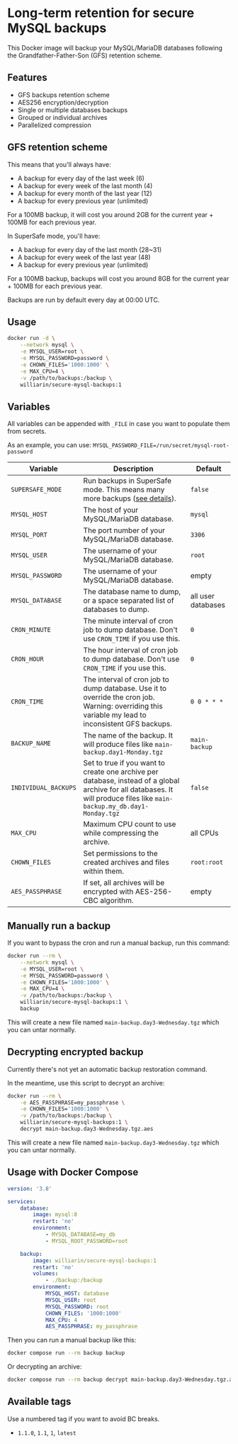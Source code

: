 # Long-term retention for secure MySQL backups

This Docker image will backup your MySQL/MariaDB databases following the Grandfather-Father-Son (GFS) retention scheme.

## Features

* GFS backups retention scheme
* AES256 encryption/decryption
* Single or multiple databases backups
* Grouped or individual archives
* Parallelized compression

## GFS retention scheme

This means that you'll always have:

* A backup for every day of the last week (6)
* A backup for every week of the last month (4)
* A backup for every month of the last year (12)
* A backup for every previous year (unlimited)

For a 100MB backup, it will cost you around 2GB for the current year + 100MB for each previous year.

In SuperSafe mode, you'll have:

* A backup for every day of the last month (28~31)
* A backup for every week of the last year (48)
* A backup for every previous year (unlimited)

For a 100MB backup, backups will cost you around 8GB for the current year + 100MB for each previous year.

Backups are run by default every day at 00:00 UTC.


## Usage

```bash
docker run -d \
    --network mysql \
    -e MYSQL_USER=root \
    -e MYSQL_PASSWORD=password \
    -e CHOWN_FILES='1000:1000' \
    -e MAX_CPU=4 \
    -v /path/to/backups:/backup \
    williarin/secure-mysql-backups:1
```

## Variables

All variables can be appended with `_FILE` in case you want to populate them from secrets.

As an example, you can use: `MYSQL_PASSWORD_FILE=/run/secret/mysql-root-password`


| Variable | Description | Default |
| -------- | ----------- | ------- |
| `SUPERSAFE_MODE` | Run backups in SuperSafe mode. This means many more backups ([see details](#gfs-retention-scheme)). | `false` |
| `MYSQL_HOST` | The host of your MySQL/MariaDB database. | `mysql` |
| `MYSQL_PORT` | The port number of your MySQL/MariaDB database. | `3306` |
| `MYSQL_USER` | The username of your MySQL/MariaDB database. | `root` |
| `MYSQL_PASSWORD` | The username of your MySQL/MariaDB database. | empty |
| `MYSQL_DATABASE` | The database name to dump, or a space separated list of databases to dump. | all user databases |
| `CRON_MINUTE` | The minute interval of cron job to dump database. Don't use `CRON_TIME` if you use this. | `0` |
| `CRON_HOUR` | The hour interval of cron job to dump database. Don't use `CRON_TIME` if you use this. | `0` |
| `CRON_TIME` | The interval of cron job to dump database. Use it to override the cron job. Warning: overriding this variable my lead to inconsistent GFS backups. | `0 0 * * *` |
| `BACKUP_NAME` | The name of the backup. It will produce files like `main-backup.day1-Monday.tgz` | `main-backup` |
| `INDIVIDUAL_BACKUPS` | Set to true if you want to create one archive per database, instead of a global archive for all databases. It will produce files like `main-backup.my_db.day1-Monday.tgz`| `false` |
| `MAX_CPU` | Maximum CPU count to use while compressing the archive. | all CPUs |
| `CHOWN_FILES` | Set permissions to the created archives and files within them. | `root:root` |
| `AES_PASSPHRASE` | If set, all archives will be encrypted with AES-256-CBC algorithm. | empty |


## Manually run a backup

If you want to bypass the cron and run a manual backup, run this command:

```bash
docker run --rm \
    --network mysql \
    -e MYSQL_USER=root \
    -e MYSQL_PASSWORD=password \
    -e CHOWN_FILES='1000:1000' \
    -e MAX_CPU=4 \
    -v /path/to/backups:/backup \
    williarin/secure-mysql-backups:1 \
    backup
```

This will create a new file named `main-backup.day3-Wednesday.tgz` which you can untar normally.


## Decrypting encrypted backup

Currently there's not yet an automatic backup restoration command.

In the meantime, use this script to decrypt an archive:

```bash
docker run --rm \
    -e AES_PASSPHRASE=my_passphrase \
    -e CHOWN_FILES='1000:1000' \
    -v /path/to/backups:/backup \
    williarin/secure-mysql-backups:1 \
    decrypt main-backup.day3-Wednesday.tgz.aes
```

This will create a new file named `main-backup.day3-Wednesday.tgz` which you can untar normally.


## Usage with Docker Compose

```yaml
version: '3.8'

services:
    database:
        image: mysql:8
        restart: 'no'
        environment:
            - MYSQL_DATABASE=my_db
            - MYSQL_ROOT_PASSWORD=root

    backup:
        image: williarin/secure-mysql-backups:1
        restart: 'no'
        volumes:
            - ./backup:/backup
        environment:
            MYSQL_HOST: database
            MYSQL_USER: root
            MYSQL_PASSWORD: root
            CHOWN_FILES: '1000:1000'
            MAX_CPU: 4
            AES_PASSPHRASE: my_passphrase
```

Then you can run a manual backup like this:

```bash
docker compose run --rm backup backup
```

Or decrypting an archive:

```bash
docker compose run --rm backup decrypt main-backup.day3-Wednesday.tgz.aes
```

## Available tags

Use a numbered tag if you want to avoid BC breaks.

* `1.1.0`, `1.1`, `1`, `latest`
